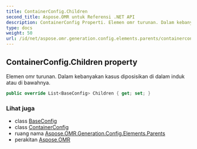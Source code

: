 ```yaml
---
title: ContainerConfig.Children
second_title: Aspose.OMR untuk Referensi .NET API
description: ContainerConfig Properti. Elemen omr turunan. Dalam kebanyakan kasus diposisikan di dalam induk atau di bawahnya.
type: docs
weight: 50
url: /id/net/aspose.omr.generation.config.elements.parents/containerconfig/children/
---
```

## ContainerConfig.Children property

Elemen omr turunan. Dalam kebanyakan kasus diposisikan di dalam induk atau di bawahnya.

```csharp
public override List<BaseConfig> Children { get; set; }
```

### Lihat juga

* class [BaseConfig](../../../aspose.omr.generation.config/baseconfig/)
* class [ContainerConfig](../)
* ruang nama [Aspose.OMR.Generation.Config.Elements.Parents](../../containerconfig/)
* perakitan [Aspose.OMR](../../../)


